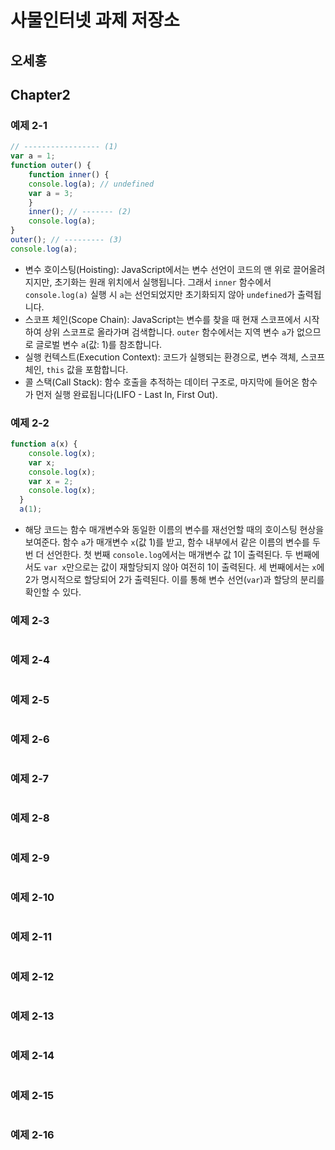# 사물인터넷 과제 저장소
## 오세홍

## Chapter2
### 예제 2-1
```javascript
// ----------------- (1)
var a = 1;
function outer() {
    function inner() {
    console.log(a); // undefined
    var a = 3;
    }
    inner(); // ------- (2)
    console.log(a);
}
outer(); // --------- (3)
console.log(a); 
```
- 변수 호이스팅(Hoisting): JavaScript에서는 변수 선언이 코드의 맨 위로 끌어올려지지만, 초기화는 원래 위치에서 실행됩니다. 그래서 `inner` 함수에서 `console.log(a)` 실행 시 `a`는 선언되었지만 초기화되지 않아 `undefined`가 출력됩니다.  
- 스코프 체인(Scope Chain): JavaScript는 변수를 찾을 때 현재 스코프에서 시작하여 상위 스코프로 올라가며 검색합니다. `outer` 함수에서는 지역 변수 `a`가 없으므로 글로벌 변수 `a`(값: 1)를 참조합니다.  
- 실행 컨텍스트(Execution Context): 코드가 실행되는 환경으로, 변수 객체, 스코프 체인, `this` 값을 포함합니다.  
- 콜 스택(Call Stack): 함수 호출을 추적하는 데이터 구조로, 마지막에 들어온 함수가 먼저 실행 완료됩니다(LIFO - Last In, First Out).


### 예제 2-2
```javascript
function a(x) {
    console.log(x);
    var x;
    console.log(x);
    var x = 2;
    console.log(x);
  }
  a(1);
```
- 해당 코드는 함수 매개변수와 동일한 이름의 변수를 재선언할 때의 호이스팅 현상을 보여준다. 함수 `a`가 매개변수 `x`(값 1)를 받고, 함수 내부에서 같은 이름의 변수를 두 번 더 선언한다. 첫 번째 `console.log`에서는 매개변수 값 1이 출력된다. 두 번째에서도 `var x`만으로는 값이 재할당되지 않아 여전히 1이 출력된다. 세 번째에서는 `x`에 2가 명시적으로 할당되어 2가 출력된다. 이를 통해 변수 선언(`var`)과 할당의 분리를 확인할 수 있다.


### 예제 2-3
```javascript

```


### 예제 2-4
```javascript

```


### 예제 2-5
```javascript

```


### 예제 2-6
```javascript

```

### 예제 2-7
```javascript

```

### 예제 2-8
```javascript

```

### 예제 2-9
```javascript

```

### 예제 2-10
```javascript

```

### 예제 2-11
```javascript

```

### 예제 2-12
```javascript

```

### 예제 2-13
```javascript

```

### 예제 2-14
```javascript

```

### 예제 2-15
```javascript

```

### 예제 2-16
```javascript

```